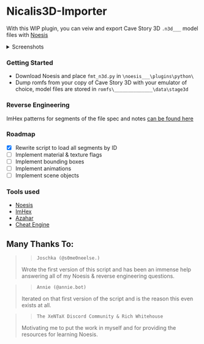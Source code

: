 # Nicalis3D-Importer
With this WIP plugin, you can veiw and export Cave Story 3D `.n3d___` model files with [Noesis](https://richwhitehouse.com/index.php?content=inc_projects.php&showproject=91)

<details>
<summary>Screenshots</summary>
<img width="1920" height="985" alt="Noesis_yUCRjCNDcF" src="https://github.com/user-attachments/assets/1517c0ec-e6a4-41a4-8a5a-d1650d1a287b" />
<img width="1920" height="985" alt="Noesis_gmwfDiR9Wc" src="https://github.com/user-attachments/assets/2692f743-c557-4ea5-95f5-5e96ecb3c0d0" />
<img width="1920" height="985" alt="Noesis_GGTT7zfDdO" src="https://github.com/user-attachments/assets/d55b29e9-8ece-4528-a23b-7ed45c7aee01" />
<img width="1920" height="985" alt="Noesis_lFEZtlWzCq" src="https://github.com/user-attachments/assets/142d5222-86b2-4811-83ca-2b52af0c9c95" />
<img width="1920" height="985" alt="Noesis_zOsdyVDIym" src="https://github.com/user-attachments/assets/e5932fcd-020b-4875-972d-f043e40fc110" />
</details>

### Getting Started
- Download Noesis and place `fmt_n3d.py` in `\noesis___\plugins\python\`
- Dump romfs from your copy of Cave Story 3D with your emulator of choice, model files are stored in `romfs\______________\data\stage3d`


### Reverse Engineering
ImHex patterns for segments of the file spec and notes [can be found here](https://github.com/Daedliy/cs3d_noesis/tree/main/research)

### Roadmap
- [x] Rewrite script to load all segments by ID
- [ ] Implement material & texture flags
- [ ] Implement bounding boxes
- [ ] Implement animations
- [ ] Implement scene objects

### Tools used
- [Noesis](https://richwhitehouse.com/index.php?content=inc_projects.php&showproject=91)
- [ImHex](https://imhex.werwolv.net/)
- [Azahar](https://azahar-emu.org/pages/download/)
- [Cheat Engine](https://www.cheatengine.org/)
## Many Thanks To:
>> ``Joschka (@s0me0neelse.)``
>
> Wrote the first version of this script and has been an immense help answering all of my Noesis & reverse engineering questions.

>> ``Annie (@annie.bot)``
>
> Iterated on that first version of the script and is the reason this even exists at all.

>> ``The XeNTaX Discord Community & Rich Whitehouse``
>
> Motivating me to put the work in myself and for providing the resources for learning Noesis.
